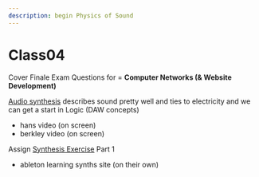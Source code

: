 ```yaml
---
description: begin Physics of Sound
---
```


# Class04

Cover Finale Exam Questions for = **Computer Networks \(& Website Development\)**

[Audio synthesis]() describes sound pretty well and ties to electricity and we can get a start in Logic \(DAW concepts\)

* hans video \(on screen\)
* berkley video \(on screen\)

Assign [Synthesis Exercise](../units/analog-audio/assignment-analog-audio.md) Part 1

* ableton learning synths site \(on their own\)



